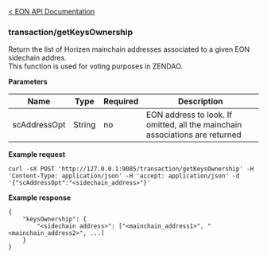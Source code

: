 [&lt; EON API Documentation](/doc/api/index.md) 
### transaction/getKeysOwnership

Return the list of Horizen mainchain addresses associated to a given EON sidechain addres.\
This function is used for voting purposes in ZENDAO.

**Parameters**

| Name     | Type    | Required  | Description    |
| -------- | ------- | -------   | -------        | 
| scAddressOpt  | String  | no         | EON address to look. If omitted, all the mainchain associations  are returned |



**Example request**

    curl -sX POST 'http://127.0.0.1:9085/transaction/getKeysOwnership' -H 'Content-Type: application/json' -H 'accept: application/json' -d '{"scAddressOpt":"<sidechain_address>"}'

**Example response**

    {
        "keysOwnership": {
            "<sidechain address>": ["<mainchain_address1>", "<mainchain_address2>", ...]
        }
    }
